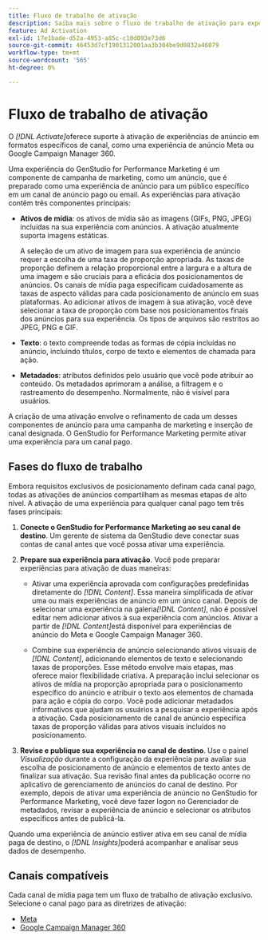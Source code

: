 ```yaml
---
title: Fluxo de trabalho de ativação
description: Saiba mais sobre o fluxo de trabalho de ativação para experiências de anúncio.
feature: Ad Activation
exl-id: 17e1bade-d52a-4953-a85c-c10d093e73d6
source-git-commit: 46453d7cf1901312001aa3b304be9d0832a46079
workflow-type: tm+mt
source-wordcount: '565'
ht-degree: 0%

---
```


# Fluxo de trabalho de ativação

O _[!DNL Activate]_&#x200B;oferece suporte à ativação de experiências de anúncio em formatos específicos de canal, como uma experiência de anúncio Meta ou Google Campaign Manager 360.

Uma experiência do GenStudio for Performance Marketing é um componente de campanha de marketing, como um anúncio, que é preparado como uma experiência de anúncio para um público específico em um canal de anúncio pago ou email. As experiências para ativação contêm três componentes principais:

* **Ativos de mídia**: os ativos de mídia são as imagens (GIFs, PNG, JPEG) incluídas na sua experiência com anúncios. A ativação atualmente suporta imagens estáticas.

  A seleção de um ativo de imagem para sua experiência de anúncio requer a escolha de uma taxa de proporção apropriada. As taxas de proporção definem a relação proporcional entre a largura e a altura de uma imagem e são cruciais para a eficácia dos posicionamentos de anúncios. Os canais de mídia paga especificam cuidadosamente as taxas de aspecto válidas para cada posicionamento de anúncio em suas plataformas. Ao adicionar ativos de imagem à sua ativação, você deve selecionar a taxa de proporção com base nos posicionamentos finais dos anúncios para sua experiência. Os tipos de arquivos são restritos ao JPEG, PNG e GIF.

* **Texto**: o texto compreende todas as formas de cópia incluídas no anúncio, incluindo títulos, corpo de texto e elementos de chamada para ação.

* **Metadados**: atributos definidos pelo usuário que você pode atribuir ao conteúdo. Os metadados aprimoram a análise, a filtragem e o rastreamento do desempenho. Normalmente, não é visível para usuários.

A criação de uma ativação envolve o refinamento de cada um desses componentes de anúncio para uma campanha de marketing e inserção de canal designada. O GenStudio for Performance Marketing permite ativar uma experiência para um canal pago.

## Fases do fluxo de trabalho

Embora requisitos exclusivos de posicionamento definam cada canal pago, todas as ativações de anúncios compartilham as mesmas etapas de alto nível. A ativação de uma experiência para qualquer canal pago tem três fases principais:

1. **Conecte o GenStudio for Performance Marketing ao seu canal de destino**. Um gerente de sistema da GenStudio deve conectar suas contas de canal antes que você possa ativar uma experiência.

1. **Prepare sua experiência para ativação**. Você pode preparar experiências para ativação de duas maneiras:

   * Ativar uma experiência aprovada com configurações predefinidas diretamente do _[!DNL Content]_. Essa maneira simplificada de ativar uma ou mais experiências de anúncio em um único canal. Depois de selecionar uma experiência na galeria&#x200B;_[!DNL Content]_, não é possível editar nem adicionar ativos à sua experiência com anúncios. Ativar a partir de _[!DNL Content]_&#x200B;está disponível para experiências de anúncio do Meta e Google Campaign Manager 360.

   * Combine sua experiência de anúncio selecionando ativos visuais de _[!DNL Content]_, adicionando elementos de texto e selecionando taxas de proporções. Esse método envolve mais etapas, mas oferece maior flexibilidade criativa. A preparação inclui selecionar os ativos de mídia na proporção apropriada para o posicionamento específico do anúncio e atribuir o texto aos elementos de chamada para ação e cópia do corpo. Você pode adicionar metadados informativos que ajudam os usuários a pesquisar a experiência após a ativação. Cada posicionamento de canal de anúncio especifica taxas de proporção válidas para ativos visuais incluídos no posicionamento.

1. **Revise e publique sua experiência no canal de destino**. Use o painel _Visualização_ durante a configuração da experiência para avaliar sua escolha de posicionamento de anúncio e elementos de texto antes de finalizar sua ativação. Sua revisão final antes da publicação ocorre no aplicativo de gerenciamento de anúncios do canal de destino. Por exemplo, depois de ativar uma experiência de anúncio no GenStudio for Performance Marketing, você deve fazer logon no Gerenciador de metadados, revisar a experiência de anúncio e selecionar os atributos específicos antes de publicá-la.

Quando uma experiência de anúncio estiver ativa em seu canal de mídia paga de destino, o _[!DNL Insights]_&#x200B;poderá acompanhar e analisar seus dados de desempenho.

## Canais compatíveis

Cada canal de mídia paga tem um fluxo de trabalho de ativação exclusivo. Selecione o canal pago para as diretrizes de ativação:

* [Meta](activate-meta-ad.md)
* [Google Campaign Manager 360](activate-cm360-ad.md)
